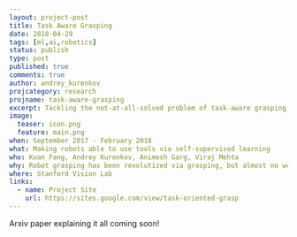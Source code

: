```yaml
---
layout: project-post
title: Task Aware Grasping
date: 2018-04-29
tags: [ml,ai,robotics]
status: publish
type: post
published: true
comments: true
author: andrey_kurenkov
projcategory: research
projname: task-aware-grasping
excerpt: Tackling the not-at-all-solved problem of task-aware grasping
image:
  teaser: icon.png
  feature: main.png
when: September 2017 - February 2018
what: Making robots able to use tools via self-supervised learning
who: Kuan Fang, Andrey Kurenkov, Animesh Garg, Viraj Mehta
why: Robot grasping has been revolutized via grasping, but almost no work has been done to enable robots to pick up objects with a particular for a particular use of them - that is what we did. 
where: Stanford Vision Lab
links:
  - name: Project Site
    url: https://sites.google.com/view/task-oriented-grasp
---
```

Arxiv paper explaining it all coming soon!
